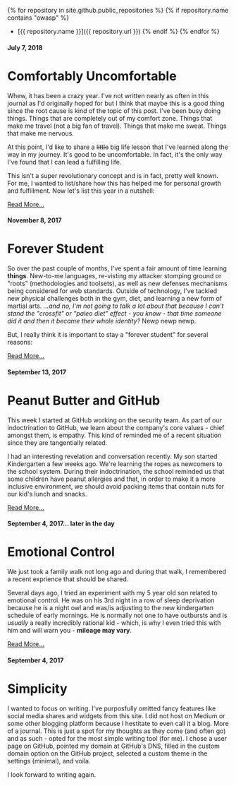 {% for repository in site.github.public_repositories %}
  {% if repository.name contains "owasp" %}
  * [{{ repository.name }}]({{ repository.url }})
  {% endif %}
{% endfor %}

#### July 7, 2018

# Comfortably Uncomfortable

Whew, it has been a crazy year. I've not written nearly as often in this journal as I'd originally hoped for but I think that maybe this is a good thing since the root cause is kind of the topic of this post. I've been busy doing things. Things that are completely out of my comfort zone. Things that make me travel (not a big fan of travel). Things that make me sweat. Things that make me nervous.

At this point, I'd like to share a <s>little</s> big life lesson that I've learned along the way in my journey. It's good to be uncomfortable. In fact, it's the only way I've found that I can lead a fulfilling life.

This isn't a super revolutionary concept and is in fact, pretty well known. For me, I wanted to list/share how this has helped me for personal growth and fulfillment. Now let's list this year in a nutshell:

[Read More...](entries/2018/07-07-2018-comfortably-uncomfortable.md)

#### November 8, 2017

# Forever Student

So over the past couple of months, I've spent a fair amount of time learning **things**. New-to-me languages, re-visting my attacker stomping ground or 
"roots" (methodologies and toolsets), as well as new defenses mechanisms being considered for web standards. Outside of technology, I've tackled new physical challenges both in the gym, diet, and learning a new form of martial arts. 
*...and no, I'm not going to talk a lot about that because I can't stand the "crossfit" or "paleo diet" effect - you know - that time someone did it and then it became their whole identity?* Newp newp newp.

But, I really think it is important to stay a "forever student" for several reasons:

[Read More...](entries/2017/11-08-2017-forever-student.md)

#### September 13, 2017

# Peanut Butter and GitHub

This week I started at GitHub working on the security team. As part of our indoctrination to GitHub, we learn about the company's core values - chief amongst them, is empathy. This kind of reminded me of a recent situation since they are tangentially related. 

I had an interesting revelation and conversation recently. My son started Kindergarten a few weeks ago. We're learning the ropes as newcomers to the school system. During their indoctrination, the school reminded us that some children have peanut allergies and that, in order to make it a more inclusive environment, we should avoid packing items that contain nuts for our kid's lunch and snacks.

[Read More...](entries/2017/09-13-2017-peanut-butter-and-github.md)

#### September 4, 2017... later in the day

# Emotional Control

We just took a family walk not long ago and during that walk, I remembered a recent exprience that should be shared.

Several days ago, I tried an experiment with my 5 year old son related to emotional control. He was on his 3rd night in a row of sleep deprivation because he is a night owl and was/is adjusting to the new kindergarten schedule of early mornings. He is normally not one to have outbursts and is _usually_ a really incredibly rational kid - which, is why I even tried this with him and will warn you - **mileage may vary**.

[Read More...](entries/2017/09-04-2017-emotional-control.md)

#### September 4, 2017

# Simplicity

I wanted to focus on writing. I've purposfully omitted fancy features like social media shares and widgets from this site. I did not host on Medium or some other blogging platform because I hestitate to even call it a blog. More of a journal. This is just a spot for my thoughts as they come (and often go) and as such - opted for the most simple writing tool (for me). I chose a user page on GitHub, pointed my domain at GitHub's DNS, filled in the custom domain option on the GitHub project, selected a custom theme in the settings (minimal), and voila.

I look forward to writing again.


